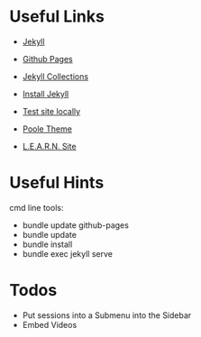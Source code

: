 # Useful Links

* [Jekyll](https://jekyllrb.com/)
* [Github Pages](https://docs.github.com/en/free-pro-team@latest/github/working-with-github-pages/setting-up-a-github-pages-site-with-jekyll)
* [Jekyll Collections](https://jekyllrb.com/docs/collections/)
* [Install Jekyll](https://jekyllrb.com/docs/installation/windows/)
* [Test site locally](https://docs.github.com/en/free-pro-team@latest/github/working-with-github-pages/testing-your-github-pages-site-locally-with-jekyll)
* [Poole Theme](https://github.com/poole/hyde#readme)

* [L.E.A.R.N. Site](https://le-ar-n.github.io/le-ar-n/)

# Useful Hints

cmd line tools:

* bundle update github-pages
* bundle update 
* bundle install
* bundle exec jekyll serve

# Todos

* Put sessions into a Submenu into the Sidebar
* Embed Videos



